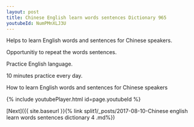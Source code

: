 ```yaml
---
layout: post
title: Chinese English learn words sentences Dictionary 965 
youtubeId: NumPMnXLJ3U
---
```

 
 
Helps to learn English words and sentences for Chinese speakers.

Opportunitiy to repeat the words sentences. 

Practice English language. 
 
10 minutes practice every day. 
 
How to learn English words and sentences for Chinese speakers 
 
{% include youtubePlayer.html id=page.youtubeId %}
 
 
[Next]({{ site.baseurl }}{% link  split1/_posts/2017-08-10-Chinese english learn words sentences dictionary 4 .md%})
 
